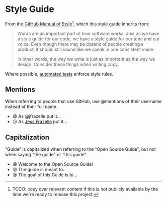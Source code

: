 # Style Guide

From the [GitHub Manual of Style](https://manual-of-style.githubapp.com/)[^1], which this style guide inherits from:

> Words are an important part of how software works. Just as we have a style guide for our code, we have a style guide for our tone and our voice. Even though there may be dozens of people creating a product, it should still sound like we speak in one consistent voice.
>
> In other words, the way we write is just as important as the way we design. Consider these things when writing copy.

Where possible, [automated tests](../test/test-prose) enforce style rules.

## Mentions

When referring to people that use GitHub, use @mentions of their username instead of their full name.

- :smile: As @jfrazelle put it…
- :cry: As [Jess Frazelle](https://github.com/jfrazelle) put it…

[^1]: TODO: copy over relevant content if this is not publicly available by the time we're ready to release this project.

## Capitalization

"Guide" is capitalized when referring to the "Open Source Guide", but not when saying "the guide" or "this guide".

- :smile: Welcome to the Open Source Guide!
- :smile: The guide is meant to..
- :cry: The goal of this Guide is to...
